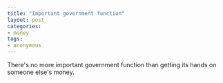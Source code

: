 ```yaml
---
title: "Important government function"
layout: post
categories:
- money
tags:
- anonymous
---
```


There's no more important government function than getting its hands on someone else's money.